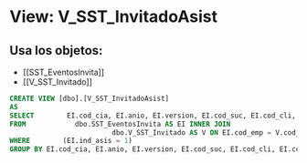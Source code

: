 # View: V_SST_InvitadoAsist

## Usa los objetos:
- [[SST_EventosInvita]]
- [[V_SST_Invitado]]

```sql
CREATE VIEW [dbo].[V_SST_InvitadoAsist]
AS
SELECT        EI.cod_cia, EI.anio, EI.version, EI.cod_suc, EI.cod_cli, EI.cons, EI.cod_even, EI.cod_emp, V.nom_emp
FROM            dbo.SST_EventosInvita AS EI INNER JOIN
                         dbo.V_SST_Invitado AS V ON EI.cod_emp = V.cod_emp
WHERE        (EI.ind_asis = 1)
GROUP BY EI.cod_cia, EI.anio, EI.version, EI.cod_suc, EI.cod_cli, EI.cons, EI.cod_even, EI.cod_emp, V.nom_emp

```

